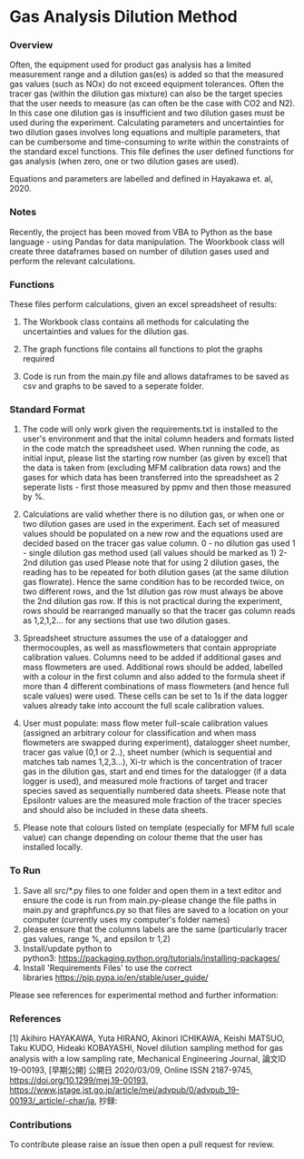 # Gas Analysis Dilution Method

### Overview
Often, the equipment used for product gas analysis has a limited measurement range and a dilution gas(es) is added so that the measured gas values (such as NOx) do not exceed equipment tolerances. Often the tracer gas (within the dilution gas mixture) can also be the target species that the user needs to measure (as can often be the case with CO2 and N2). In this case one dilution gas is insufficient and two dilution gases must be used during the experiment. Calculating parameters and uncertainties for two dilution gases involves long equations and multiple parameters, that can be cumbersome and time-consuming to write within the constraints of the standard excel functions. This file defines the user defined functions for gas analysis (when zero, one or two dilution gases are used).

Equations and parameters are labelled and defined in Hayakawa et. al, 2020. 

### Notes
Recently, the project has been moved from VBA to Python as the base language - using Pandas for data manipulation. The Woorkbook class will create three dataframes based on number of dilution gases used and perform the relevant calculations. 

### Functions
These files perform calculations, given an excel spreadsheet of results:

1. The Workbook class contains all methods for calculating the uncertainties and values for the dilution gas. 

2. The graph functions file contains all functions to plot the graphs required

3. Code is run from the main.py file and allows dataframes to be saved as csv and graphs to be saved to a seperate folder.  

### Standard Format 
1. The code will only work given the requirements.txt is installed to the user's environment and that the inital column headers and formats listed in the code match the spreadsheet used. When running the code, as initial input, please list the starting row number (as given by excel) that the data is taken from (excluding MFM calibration data rows) and the gases for which data has been transferred into the spreadsheet as 2 seperate lists - first those measured by ppmv and then those measured by %. 

2. Calculations are valid whether there is no dilution gas, or when one or two dilution gases are used in the experiment. Each set of measured values should be populated on a new row and the equations used are decided based on the tracer gas value column. 
0 - no dilution gas used
1 - single dilution gas method used (all values should be marked as 1)
2- 2nd dilution gas used
Please note that for using 2 dilution gases, the reading has to be repeated for both dilution gases (at the same dilution gas flowrate). Hence the same condition has to be recorded twice, on two different rows, and the 1st dilution gas row must always be above the 2nd dilution gas row. If this is not practical during the experiment, rows should be rearranged manually so that the tracer gas column reads as 1,2,1,2... for any sections that use two dilution gases. 

3. Spreadsheet structure assumes the use of a datalogger and thermocouples, as well as massflowmeters that contain appropriate calibration values. Columns need to be added if additional gases and mass flowmeters are used. Additional rows should be added, labelled with a colour in the first column and also added to the formula sheet if more than 4 different combinations of mass flowmeters (and hence full scale values) were used. These cells can be set to 1s if the data logger values already take into account the full scale calibration values. 

4. User must populate: mass flow meter full-scale calibration values (assigned an arbitrary colour for classification and when mass flowmeters are swapped during experiment), datalogger sheet number, tracer gas value (0,1 or 2..), sheet number (which is sequential and matches tab names 1,2,3...), Xi-tr which is the concentration of tracer gas in the dilution gas, start and end times for the datalogger (if a data logger is used), and measured mole fractions of target and tracer species saved as sequentially numbered data sheets. Please note that Epsilontr values are the measured mole fraction of the tracer species and should also be included in these data sheets. 

5. Please note that colours listed on template (especially for MFM full scale value) can change depending on colour theme that the user has installed locally. 

### To Run
1. Save all src/*.py files to one folder and open them in a text editor and ensure the code is run from main.py-please change the file paths in main.py and graphfuncs.py so that files are saved to a location on your computer (currently uses my computer's folder names)
2. please ensure that the columns labels are the same (particularly tracer gas values, range %, and epsilon tr 1,2)
3. Install/update python to python3: https://packaging.python.org/tutorials/installing-packages/
4. Install 'Requirements Files' to use the correct libraries https://pip.pypa.io/en/stable/user_guide/

Please see references for experimental method and further information:
### References 
<a id="1">[1]</a> Akihiro HAYAKAWA, Yuta HIRANO, Akinori ICHIKAWA, Keishi MATSUO, Taku KUDO, Hideaki KOBAYASHI, Novel dilution sampling method for gas analysis with a low sampling rate, Mechanical Engineering Journal, 論文ID 19-00193, [早期公開] 公開日 2020/03/09, Online ISSN 2187-9745, https://doi.org/10.1299/mej.19-00193, https://www.jstage.jst.go.jp/article/mej/advpub/0/advpub_19-00193/_article/-char/ja, 抄録:

### Contributions
To contribute please raise an issue then open a pull request for review.
